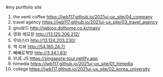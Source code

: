 #my portfolio site

1. the venti coffee https://jwb117.github.io/2021ui-ux_site/04_company
2. travel agency https://jwb117.github.io/2021ui-ux_site/03_travel_agency
3. gnu보드 http://jwbjoo.dothome.co.kr/main/
4. 영화 메모장 http://13.125.206.212/
5. 무비스타 http://13.124.203.230/
6. 책 리뷰 http://54.180.24.7/
7. 빼빼로책방 http://3.34.1.83/
8. VUE.JS https://singapore-tour.netlify.app
9. himedia https://jwb117.github.io/2021ui-ux_site/01_himedia
10. college https://jwb117.github.io/2021ui-ux_site/02_korea_university


